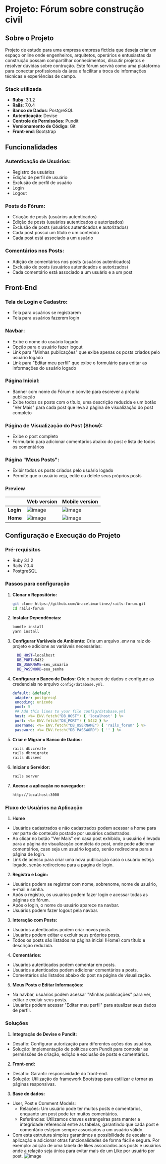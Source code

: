 # Projeto: Fórum sobre construção civil
## Sobre o Projeto
Projeto de estudo para uma empresa empresa fictícia que deseja criar um espaço online onde engenheiros, arquitetos, operários e entusiastas da construção possam compartilhar conhecimentos, discutir projetos e resolver dúvidas sobre contrução. Este fórum servirá como uma plataforma para conectar profissionais da área e facilitar a troca de informações técnicas e experiências de campo.

### Stack utilizada
- **Ruby**: 3.1.2
- **Rails**: 7.0.4
- **Banco de Dados**: PostgreSQL
- **Autenticação**: Devise
- **Controle de Permissões**: Pundit
- **Versionamento de Código**: Git
- **Front-end**: Bootstrap

## Funcionalidades

### Autenticação de Usuários:
- Registro de usuários
- Edição de perfil de usuário
- Exclusão de perfil de usuário
- Login
- Logout

### Posts do Fórum:
- Criação de posts (usuários autenticados)
- Edição de posts (usuários autenticados e autorizados)
- Exclusão de posts (usuários autenticados e autorizados)
- Cada post possui um título e um conteúdo
- Cada post está associado a um usuário

### Comentários nos Posts:
- Adição de comentários nos posts (usuários autenticados)
- Exclusão de posts (usuários autenticados e autorizados)
- Cada comentário está associado a um usuário e a um post

## Front-End

### Tela de Login e Cadastro:
- Tela para usuários se registrarem
- Tela para usuários fazerem login

### Navbar:
- Exibe o nome do usuário logado
- Opção para o usuário fazer logout
- Link para "Minhas publicações" que exibe apenas os posts criados pelo usuário logado
- Link para "Editar meu perfil" que exibe o formulário para editar as informações do usuário logado

### Página Inicial:
- Banner com nome do Fórum e convite para escrever a própria publicação
- Exibe todos os posts com o título, uma descrição reduzida e um botão "Ver Mais" para cada post que leva à página de visualização do post completo

### Página de Visualização do Post (Show):
- Exibe o post completo
- Formulário para adicionar comentários abaixo do post e lista de todos os comentários

### Página "Meus Posts":
- Exibir todos os posts criados pelo usuário logado
- Permite que o usuário veja, edite ou delete seus próprios posts

### Preview
|           | Web version                   | Mobile version                       |
| --------- | ----------------------------- | ------------------------------------ |
| **Login** | ![image](./public/login.png)  | ![image](./public/login-mobile.png)  |
| **Home**  | ![image](./public/home.png)   | ![image](./public/home-mobile.png)   |


## Configuração e Execução do Projeto

### Pré-requisitos
- Ruby 3.1.2
- Rails 7.0.4
- PostgreSQL

### Passos para configuração

1. **Clonar o Repositório:**
   ```bash
   git clone https://github.com/Aracelimartinez/rails-forum.git
   cd rails-forum
   ```

2. **Instalar Dependências:**
   ```bash
   bundle install
   yarn install
   ```

3. **Configurar Variáveis de Ambiente:**
  Crie um arquivo .env na raiz do projeto e adicione as variáveis necessárias:
    ```bash
      DB_HOST=localhost
      DB_PORT=5432
      DB_USERNAME=seu_usuario
      DB_PASSWORD=sua_senha
    ```

4. **Configurar o Banco de Dados:**
   Crie o banco de dados e configure as credenciais no arquivo `config/database.yml`.

   ```yaml
   default: &default
    adapter: postgresql
    encoding: unicode
    pool: 5
    ## Add this lines to your file config/database.yml
    host: <%= ENV.fetch("DB_HOST") { 'localhost' } %>
    port: <%= ENV.fetch("DB_PORT") { 5432 } %>
    username: <%= ENV.fetch("DB_USERNAME") { 'rails_forum' } %>
    password: <%= ENV.fetch("DB_PASSWORD") { '' } %>
   ```

5. **Criar e Migrar o Banco de Dados:**
   ```bash
   rails db:create
   rails db:migrate
   rails db:seed
   ```

6. **Iniciar o Servidor:**
    ```bash
    rails server
    ```

7. **Acesse a aplicação no navegador:**
    ```bash
    http://localhost:3000
    ```

### Fluxo de Usuários na Aplicação
1. **Home**
  - Usuários cadastrados e não cadastrados podem acessar a home para ver parte do conteúdo postado por usuários cadastrados.
  - Ao clicar no botão "Ver Mais" em casa post exhibido, o usuário é levado para a página de visualização completa do post, onde pode adicionar comentários, caso seja um usuário logado, senão redireciona para a página de login.
  - Link de acesso para criar uma nova publicação caso o usuário esteja logado, senão redireciona para a página de login.

2. **Registro e Login:**
  - Usuários podem se registrar com nome, sobrenome, nome de usuário, e-mail e senha.
  - Após o registro, os usuários podem fazer login e acessar todas as páginas do fórum.
  - Após o login, o nome do usuário aparece na navbar.
  - Usuários podem fazer logout pela navbar.

3. **Interação com Posts:**
  - Usuários autenticados podem criar novos posts.
  - Usuários podem editar e excluir seus próprios posts.
  - Todos os posts são listados na página inicial (Home) com título e descrição reduzida.

4. **Comentários:**
  - Usuários autenticados podem comentar em posts.
  - Usuários autenticados podem adicionar comentários a posts.
  - Comentários são listados abaixo do post na página de visualização.

5. **Meus Posts e Editar Informações:**
  - Na navbar, usuários podem acessar "Minhas publicações" para ver, editar e excluir seus posts.
  - Usuários podem acessar "Editar meu perfil" para atualizar seus dados de perfil.


### Soluções

1. **Integração de Devise e Pundit:**
  - Desafio: Configurar autorização para diferentes ações dos usuários.
  - Solução: Implementação de políticas com Pundit para controlar as permissões de criação, edição e exclusão de posts e comentários.
2. **Front-end:**
  - Desafio: Garantir responsividade do front-end.
  - Solução: Utilização do framework Bootstrap para estilizar e tornar as páginas responsivas.

3. **Base de dados:**
  - User, Post e Comment Models:
    - Relações: Um usuário pode ter muitos posts e comentários, enquanto um post pode ter muitos comentários.
    - Referências: Utilizamos chaves estrangeiras para manter a integridade referencial entre as tabelas, garantindo que cada post e comentário estejam sempre associados a um usuário válido.
  - Com esta estrutura simples garantimos a possibilidade de escalar a aplicação e adicionar otras funcionalidades de forma fácil e segura. Por exemplo: adição de uma tabela de likes associados aos posts e usuários onde a relação seja única para evitar mais de um Like por usuário por post.
     ![image](./public/squema-database.png)
